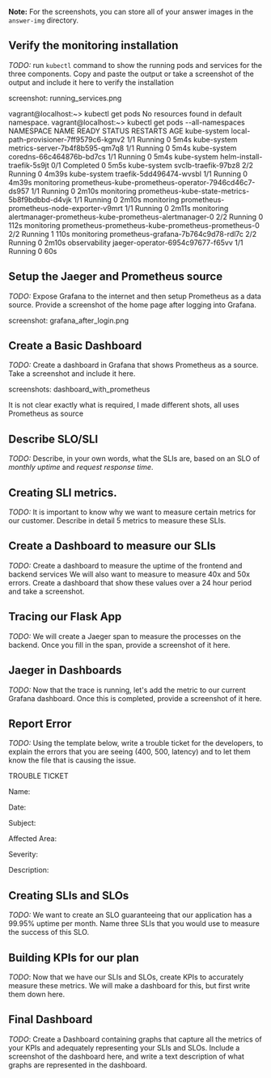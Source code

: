 **Note:** For the screenshots, you can store all of your answer images in the `answer-img` directory.

## Verify the monitoring installation

*TODO:* run `kubectl` command to show the running pods and services for the three components. Copy and paste the output or take a screenshot of the output and include it here to verify the installation

screenshot: running_services.png

vagrant@localhost:~> kubectl get pods
No resources found in default namespace.
vagrant@localhost:~> kubectl get pods --all-namespaces
NAMESPACE       NAME                                                     READY   STATUS      RESTARTS   AGE
kube-system     local-path-provisioner-7ff9579c6-kgnv2                   1/1     Running     0          5m4s
kube-system     metrics-server-7b4f8b595-qm7q8                           1/1     Running     0          5m4s
kube-system     coredns-66c464876b-bd7cs                                 1/1     Running     0          5m4s
kube-system     helm-install-traefik-5s9jt                               0/1     Completed   0          5m5s
kube-system     svclb-traefik-97bz8                                      2/2     Running     0          4m39s
kube-system     traefik-5dd496474-wvsbl                                  1/1     Running     0          4m39s
monitoring      prometheus-kube-prometheus-operator-7946cd46c7-ds957     1/1     Running     0          2m10s
monitoring      prometheus-kube-state-metrics-5b8f9bdbbd-d4vjk           1/1     Running     0          2m10s
monitoring      prometheus-prometheus-node-exporter-v9mrt                1/1     Running     0          2m11s
monitoring      alertmanager-prometheus-kube-prometheus-alertmanager-0   2/2     Running     0          112s
monitoring      prometheus-prometheus-kube-prometheus-prometheus-0       2/2     Running     1          110s
monitoring      prometheus-grafana-7b764c9d78-rdl7c                      2/2     Running     0          2m10s
observability   jaeger-operator-6954c97677-f65vv                         1/1     Running     0          60s
## Setup the Jaeger and Prometheus source
*TODO:* Expose Grafana to the internet and then setup Prometheus as a data source. Provide a screenshot of the home page after logging into Grafana.

screenshot: grafana_after_login.png

## Create a Basic Dashboard
*TODO:* Create a dashboard in Grafana that shows Prometheus as a source. Take a screenshot and include it here.

screenshots: dashboard_with_prometheus

It is not clear exactly what is required, I made different shots, all uses Prometheus as source


## Describe SLO/SLI
*TODO:* Describe, in your own words, what the SLIs are, based on an SLO of *monthly uptime* and *request response time*.

## Creating SLI metrics.
*TODO:* It is important to know why we want to measure certain metrics for our customer. Describe in detail 5 metrics to measure these SLIs. 

## Create a Dashboard to measure our SLIs
*TODO:* Create a dashboard to measure the uptime of the frontend and backend services We will also want to measure to measure 40x and 50x errors. Create a dashboard that show these values over a 24 hour period and take a screenshot.

## Tracing our Flask App
*TODO:*  We will create a Jaeger span to measure the processes on the backend. Once you fill in the span, provide a screenshot of it here.

## Jaeger in Dashboards
*TODO:* Now that the trace is running, let's add the metric to our current Grafana dashboard. Once this is completed, provide a screenshot of it here.

## Report Error
*TODO:* Using the template below, write a trouble ticket for the developers, to explain the errors that you are seeing (400, 500, latency) and to let them know the file that is causing the issue.

TROUBLE TICKET

Name:

Date:

Subject:

Affected Area:

Severity:

Description:


## Creating SLIs and SLOs
*TODO:* We want to create an SLO guaranteeing that our application has a 99.95% uptime per month. Name three SLIs that you would use to measure the success of this SLO.

## Building KPIs for our plan
*TODO*: Now that we have our SLIs and SLOs, create KPIs to accurately measure these metrics. We will make a dashboard for this, but first write them down here.

## Final Dashboard
*TODO*: Create a Dashboard containing graphs that capture all the metrics of your KPIs and adequately representing your SLIs and SLOs. Include a screenshot of the dashboard here, and write a text description of what graphs are represented in the dashboard.  
